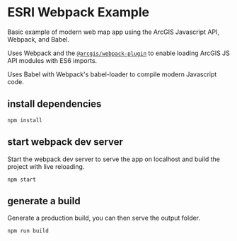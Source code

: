 # ESRI Webpack Example

Basic example of modern web map app using the ArcGIS Javascript API, Webpack, and Babel.

Uses Webpack and the [`@arcgis/webpack-plugin`](https://github.com/esri/arcgis-webpack-plugin) to 
enable loading ArcGIS JS API modules with ES6 imports.

Uses Babel with Webpack's babel-loader to compile modern Javascript code.

## install dependencies
```
npm install
```

## start webpack dev server

Start the webpack dev server to serve the app on localhost and build the 
project with live reloading.

```
npm start
```


## generate a build 

Generate a production build, you can then serve the output folder.
```
npm run build
```